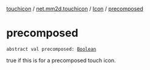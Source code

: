 [touchicon](../../index.md) / [net.mm2d.touchicon](../index.md) / [Icon](index.md) / [precomposed](./precomposed.md)

# precomposed

`abstract val precomposed: `[`Boolean`](https://kotlinlang.org/api/latest/jvm/stdlib/kotlin/-boolean/index.html)

true if this is for a precomposed touch icon.

